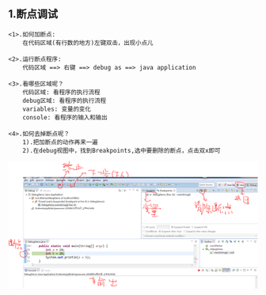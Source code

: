 ## 1.断点调试
    <1>.如何加断点:
        在代码区域(有行数的地方)左键双击，出现小点儿

    <2>.运行断点程序:
        代码区域 ==> 右键 ==> debug as ==> java application

    <3>.看哪些区域呢？
		代码区域: 看程序的执行流程
		debug区域: 看程序的执行流程
		variables: 变量的变化
	    console: 看程序的输入和输出

    <4>.如何去掉断点呢？
		1).把加断点的动作再来一遍
 		2).在debug视图中，找到Breakpoints,选中要删除的断点，点击双x即可
![debug视图](https://raw.githubusercontent.com/dj49846917/studyJava/master/day06/%E8%A7%A3%E9%87%8A%E5%9B%BE/debug.png)
     